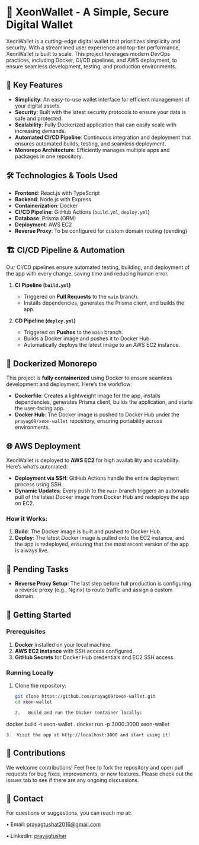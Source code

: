 # 🚀 XeonWallet - A Simple, Secure Digital Wallet

XeonWallet is a cutting-edge digital wallet that prioritizes simplicity and security. With a streamlined user experience and top-tier performance, XeonWallet is built to scale. This project leverages modern DevOps practices, including Docker, CI/CD pipelines, and AWS deployment, to ensure seamless development, testing, and production environments.

## 🌟 Key Features

- **Simplicity**: An easy-to-use wallet interface for efficient management of your digital assets.
- **Security**: Built with the latest security protocols to ensure your data is safe and protected.
- **Scalability**: Fully Dockerized application that can easily scale with increasing demands.
- **Automated CI/CD Pipeline**: Continuous integration and deployment that ensures automated builds, testing, and seamless deployment.
- **Monorepo Architecture**: Efficiently manages multiple apps and packages in one repository.

## 🛠️ Technologies & Tools Used

- **Frontend**: React.js with TypeScript
- **Backend**: Node.js with Express
- **Containerization**: Docker
- **CI/CD Pipeline**: GitHub Actions (`build.yml`, `deploy.yml`)
- **Database**: Prisma (ORM)
- **Deployment**: AWS EC2
- **Reverse Proxy**: To be configured for custom domain routing (pending)

## 🏗️ CI/CD Pipeline & Automation

Our CI/CD pipelines ensure automated testing, building, and deployment of the app with every change, saving time and reducing human error.

1. **CI Pipeline (`build.yml`)**

   - Triggered on **Pull Requests** to the `main` branch.
   - Installs dependencies, generates the Prisma client, and builds the app.

2. **CD Pipeline (`deploy.yml`)**
   - Triggered on **Pushes** to the `main` branch.
   - Builds a Docker image and pushes it to Docker Hub.
   - Automatically deploys the latest image to an AWS EC2 instance.

## 🐳 Dockerized Monorepo

This project is **fully containerized** using Docker to ensure seamless development and deployment. Here’s the workflow:

- **Dockerfile**: Creates a lightweight image for the app, installs dependencies, generates Prisma client, builds the application, and starts the user-facing app.
- **Docker Hub**: The Docker image is pushed to Docker Hub under the `prayag09/xeon-wallet` repository, ensuring portability across environments.

## 🌐 AWS Deployment

XeonWallet is deployed to **AWS EC2** for high availability and scalability. Here’s what’s automated:

- **Deployment via SSH**: GitHub Actions handle the entire deployment process using SSH.
- **Dynamic Updates**: Every push to the `main` branch triggers an automatic pull of the latest Docker image from Docker Hub and redeploys the app on EC2.

### **How it Works:**

1. **Build**: The Docker image is built and pushed to Docker Hub.
2. **Deploy**: The latest Docker image is pulled onto the EC2 instance, and the app is redeployed, ensuring that the most recent version of the app is always live.

## 🚧 Pending Tasks

- **Reverse Proxy Setup**: The last step before full production is configuring a reverse proxy (e.g., Nginx) to route traffic and assign a custom domain.

## 🚀 Getting Started

### Prerequisites

1. **Docker** installed on your local machine.
2. **AWS EC2 instance** with SSH access configured.
3. **GitHub Secrets** for Docker Hub credentials and EC2 SSH access.

### Running Locally

1. Clone the repository:

   ```bash
   git clone https://github.com/prayag09/xeon-wallet.git
   cd xeon-wallet

   2.	Build and run the Docker container locally:
   ```

docker build -t xeon-wallet .
docker run -p 3000:3000 xeon-wallet

    3.	Visit the app at http://localhost:3000 and start using it!

## 🤝 Contributions

We welcome contributions! Feel free to fork the repository and open pull requests for bug fixes, improvements, or new features. Please check out the issues tab to see if there are any ongoing discussions.

## 💬 Contact

For questions or suggestions, you can reach me at:

• Email: prayagtushat2016@gmail.com

• LinkedIn: [prayagtushar](https://www.linkedin.com/in/prayagtushar/)
